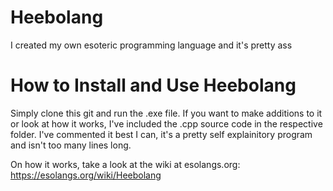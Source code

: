 # Heebolang

I created my own esoteric programming language and it's pretty ass

# How to Install and Use Heebolang

Simply clone this git and run the .exe file. If you want to make additions to it or look at how it works, I've included the .cpp source code in the respective folder. I've commented it best I can, it's a pretty self explainitory program and isn't too many lines long.

On how it works, take a look at the wiki at esolangs.org: https://esolangs.org/wiki/Heebolang
